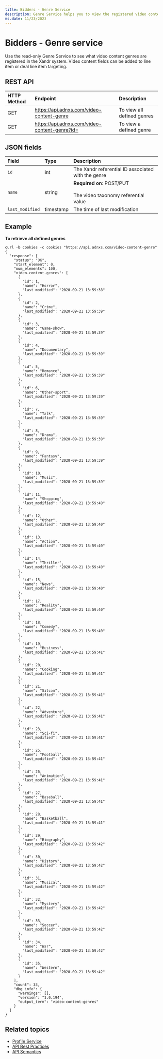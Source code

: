 ```yaml
---
title: Bidders - Genre Service
description: Genre Service helps you to view the registered video content genres in the system. Video content fields can be added to line item or deal line item targeting.
ms.date: 11/23/2023
---
```


# Bidders - Genre service

Use the read-only Genre Service to see what video content genres are registered in the Xandr system. Video content fields can be added to line item or deal line item targeting.

## REST API

| HTTP Method | Endpoint | Description  |
|:---|:---|:---|
| GET | https://api.adnxs.com/video-content-genre | To view all defined genres |
| GET | https://api.adnxs.com/video-content-genre?id=<id value> | To view a defined genre |

## JSON fields

| Field | Type | Description  |
|:---|:---|:---|
| `id` | int | The Xandr referential ID associated with the genre |
| `name` | string | **Required on**:  POST/PUT<br><br>The video taxonomy referential value |
| `last_modified` | timestamp | The time of last modification |

## Example

**To retrieve all defined genres**

```
curl -b cookies -c cookies "https://api.adnxs.com/video-content-genre"
{
  "response": {
    "status": "OK",
    "start_element": 0,
    "num_elements": 100,
    "video-content-genres": [
      {
        "id": 1,
        "name": "Horror",
        "last_modified": "2020-09-21 13:59:38"
      },
      {
        "id": 2,
        "name": "Crime",
        "last_modified": "2020-09-21 13:59:39"
      },
      {
        "id": 3,
        "name": "Game-show",
        "last_modified": "2020-09-21 13:59:39"
      },
      {
        "id": 4,
        "name": "Documentary",
        "last_modified": "2020-09-21 13:59:39"
      },
      {
        "id": 5,
        "name": "Romance",
        "last_modified": "2020-09-21 13:59:39"
      },
      {
        "id": 6,
        "name": "Other-sport",
        "last_modified": "2020-09-21 13:59:39"
      },
      {
        "id": 7,
        "name": "Talk",
        "last_modified": "2020-09-21 13:59:39"
      },
      {
        "id": 8,
        "name": "Drama",
        "last_modified": "2020-09-21 13:59:39"
      },
      {
        "id": 9,
        "name": "Fantasy",
        "last_modified": "2020-09-21 13:59:39"
      },
      {
        "id": 10,
        "name": "Music",
        "last_modified": "2020-09-21 13:59:39"
      },
      {
        "id": 11,
        "name": "Shopping",
        "last_modified": "2020-09-21 13:59:40"
      },
      {
        "id": 12,
        "name": "Other",
        "last_modified": "2020-09-21 13:59:40"
      },
      {
        "id": 13,
        "name": "Action",
        "last_modified": "2020-09-21 13:59:40"
      },
      {
        "id": 14,
        "name": "Thriller",
        "last_modified": "2020-09-21 13:59:40"
      },
      {
        "id": 15,
        "name": "News",
        "last_modified": "2020-09-21 13:59:40"
      },
      {
        "id": 17,
        "name": "Reality",
        "last_modified": "2020-09-21 13:59:40"
      },
      {
        "id": 18,
        "name": "Comedy",
        "last_modified": "2020-09-21 13:59:40"
      },
      {
        "id": 19,
        "name": "Business",
        "last_modified": "2020-09-21 13:59:41"
      },
      {
        "id": 20,
        "name": "Cooking",
        "last_modified": "2020-09-21 13:59:41"
      },
      {
        "id": 21,
        "name": "Sitcom",
        "last_modified": "2020-09-21 13:59:41"
      },
      {
        "id": 22,
        "name": "Adventure",
        "last_modified": "2020-09-21 13:59:41"
      },
      {
        "id": 23,
        "name": "Sci-fi",
        "last_modified": "2020-09-21 13:59:41"
      },
      {
        "id": 25,
        "name": "Football",
        "last_modified": "2020-09-21 13:59:41"
      },
      {
        "id": 26,
        "name": "Animation",
        "last_modified": "2020-09-21 13:59:41"
      },
      {
        "id": 27,
        "name": "Baseball",
        "last_modified": "2020-09-21 13:59:41"
      },
      {
        "id": 28,
        "name": "Basketball",
        "last_modified": "2020-09-21 13:59:41"
      },
      {
        "id": 29,
        "name": "Biography",
        "last_modified": "2020-09-21 13:59:42"
      },
      {
        "id": 30,
        "name": "History",
        "last_modified": "2020-09-21 13:59:42"
      },
      {
        "id": 31,
        "name": "Musical",
        "last_modified": "2020-09-21 13:59:42"
      },
      {
        "id": 32,
        "name": "Mystery",
        "last_modified": "2020-09-21 13:59:42"
      },
      {
        "id": 33,
        "name": "Soccer",
        "last_modified": "2020-09-21 13:59:42"
      },
      {
        "id": 34,
        "name": "War",
        "last_modified": "2020-09-21 13:59:42"
      },
      {
        "id": 35,
        "name": "Western",
        "last_modified": "2020-09-21 13:59:42"
      }
    ],
    "count": 33,
    "dbg_info": {
      "warnings": [],
      "version": "1.0.194",
      "output_term": "video-content-genres"
    }
  }
}
```

## Related topics

- [Profile Service](../digital-platform-api/profile-service.md)
- [API Best Practices](../digital-platform-api/api-best-practices.md)
- [API Semantics](../digital-platform-api/api-semantics.md)
